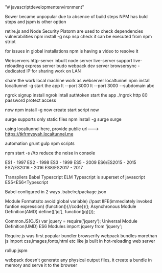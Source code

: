 "# javascriptdevelopmentenvironment" 

Bower became unpopular due to absence of build steps
NPM has buld steps and jspm is other option

retire.js and Node Security Platorm are used to check dependencies vulnerabilities
npm install -g nsp
nsp check
it can be executed from npm stript

for issues in global installations npm is having a video to resolve it

Webservers
http-server inbuilt node server
live-server support live-reloading
express server
budo
webpack dev server
browsersync - dedicated IP for sharing work on LAN

share the work
local machine work as webserver
localtunnel
npm install localtunnel -g
start the app
lt --port 3000
lt --port 3000 --subdomain abc

ngrok
signup
install ngrok
intall authtoken
start the app
./ngrok http 80
password protect access

now
npm install -g now
create start script
now

surge
supports only static files
npm install -g surge
surge

using localtunnel here, provide public url---> https://tkfrmysyah.localtunnel.me

automation
grunt
gulp
npm scripts

npm start -s //to reduce the noise in console

ES1 - 1997
ES2 - 1998
ES3 - 1999
ES5 - 2009
ES6/ES2015 - 2015
ES7/ES2016 - 2016
ES8/ES2017 - 2017

Transpilers
Babel Typescript ELM
Typescript is superset of javascript
ES5<ES6<Typescript

Babel configured in 2 ways .babelrc/package.json 

Module Formats(to avoid global variable)
//past
IIFE(immediately invoked funtion expression)
(function(){//code})();
Asynchronous Module Definition(AMD)
define(['jq'], function(jq){});


CommonJS(CJS)
var jquery = require('jquery');
Universal Module Definition(UMD)
ES6 Modules 
import jquery from 'jquery';

Require.js was first popular bundler
browserify
webpack
bundles morethan js
import css,images,fonts,html etc like js
built in hot-reloading web server

rollup
jspm

webpack doesn't generate any physical output files, it create a bundle in memory and serve it to the browser
